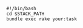 <!-- usedin: [ _includes/_inlines/Tutorials/Rails/1993-09-26-running-rake-tasks/1993-09-26-running-rake-tasks_deployment-hooks-v1.md] -->

```
#!/bin/bash
cd $STACK_PATH
bundle exec rake your:task
```
